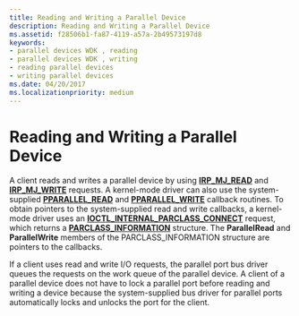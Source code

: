 ```yaml
---
title: Reading and Writing a Parallel Device
description: Reading and Writing a Parallel Device
ms.assetid: f28506b1-fa87-4119-a57a-2b49573197d8
keywords:
- parallel devices WDK , reading
- parallel devices WDK , writing
- reading parallel devices
- writing parallel devices
ms.date: 04/20/2017
ms.localizationpriority: medium
---
```


# Reading and Writing a Parallel Device





A client reads and writes a parallel device by using [**IRP\_MJ\_READ**](https://docs.microsoft.com/previous-versions/ff544164(v=vs.85)) and [**IRP\_MJ\_WRITE**](https://docs.microsoft.com/previous-versions/ff544175(v=vs.85)) requests. A kernel-mode driver can also use the system-supplied [**PPARALLEL\_READ**](https://docs.microsoft.com/windows-hardware/drivers/ddi/parallel/nc-parallel-pparallel_read) and [**PPARALLEL\_WRITE**](https://docs.microsoft.com/windows-hardware/drivers/ddi/parallel/nc-parallel-pparallel_write) callback routines. To obtain pointers to the system-supplied read and write callbacks, a kernel-mode driver uses an [**IOCTL\_INTERNAL\_PARCLASS\_CONNECT**](https://docs.microsoft.com/windows-hardware/drivers/ddi/parallel/ni-parallel-ioctl_internal_parclass_connect) request, which returns a [**PARCLASS\_INFORMATION**](https://docs.microsoft.com/windows-hardware/drivers/ddi/parallel/ns-parallel-_parclass_information) structure. The **ParallelRead** and **ParallelWrite** members of the PARCLASS\_INFORMATION structure are pointers to the callbacks.

If a client uses read and write I/O requests, the parallel port bus driver queues the requests on the work queue of the parallel device. A client of a parallel device does not have to lock a parallel port before reading and writing a device because the system-supplied bus driver for parallel ports automatically locks and unlocks the port for the client.

 

 




